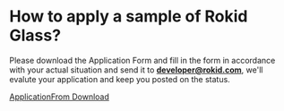 
# How to apply a sample of Rokid Glass?

Please download the Application Form and fill in the form in accordance with your actual situation and send it to **developer@rokid.com**, we'll evalute your application and keep you posted on the status.

[ApplicationFrom Download](https://static.rokidcdn.com/open/ApplicationForm.xlsx)



